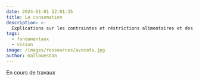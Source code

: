 ```yaml
---
date: 2024-01-01 12:01:35
title: La consomation 
description: >-
  Explications sur les contraintes et réstrictions alimentaires et des produits addictifs sur le lieu 
tags:
  - fondamentaux
  - vision
image: /images/ressources/avocats.jpg
author: mallouestan
---
```


En cours de travaux